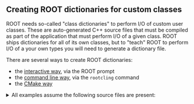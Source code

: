 ## Creating ROOT dictionaries for custom classes

ROOT needs so-called "class dictionaries" to perform I/O of custom user classes.
These are auto-generated C++ source files that must be compiled as part of the application that must perform I/O of a given class.
ROOT ships dictionaries for all of its own classes, but to "teach" ROOT to perform I/O of a your own types you will need to generate a dictionary file.

There are several ways to create ROOT dictionaries:

- the [interactive way](#the-interactive-way), via the ROOT prompt
- the [command line way](#the-command-line-way), via the `rootcling` command
- the [CMake way](#the-cmake-way)

<details>
<summary>All examples assume the following source files are present:</summary>
```cpp
// twoints.hpp
class TwoInts {
   int _a;
   int _b;
public:
   TwoInts() {}
   TwoInts(int a, int b) : _a(a), _b(b) {}
   int GetA() const;
   int GetB() const;
   TwoInts &SetA(int a);
   TwoInts &SetB(int b);
};

// twoints.cpp
#include "twoints.hpp"

int TwoInts::GetA() const { return _a; }
int TwoInts::GetB() const { return _b; }
TwoInts& TwoInts::SetA(int a) { _a = a; return *this; }
TwoInts& TwoInts::SetB(int b) { _b = b; return *this; }
```
</details>

### The interactive way

When you compile code from the ROOT prompt using ACLiC, ROOT automatically creates dictionaries for the types defined in that code:

```cpp
root [0] .L twoints.cpp+ // load twoints.cpp (`.L`) after compiling it into a library (`+`)
Info in <TUnixSystem::ACLiC>: creating shared library /home/blue/Scratchpad/work/root_dictionaries_example/interactively_with_aclic/./twoints_cpp.so
root [1] TwoInts ti(1,2);
root [2] TFile f("f.root", "recreate");
root [3] f.WriteObjectAny(&ti, "TwoInts", "ti");
root [4] TwoInts *ti_read_back = f.Get<TwoInts>("ti");
```

See the example [here](???) for more details.

### The command line way

See the example [here](???).

### The CMake way

See the example [here](???).

### What is this `.pcm` file that gets created next to the dictionaries?

ROOT PCM files contain objects that hold information about the persistified class (name, list of datamember's names, typename, byte offsets of data members).
PCMs need to be stored next to the library that contains the compiled class for ROOT to automatically pick up this information, which is necessary for I/O (??? is this true?).

### What about that `ClassDef` thing I have seen around?

`ClassDef`, `ClassImpl` and similar are pre-processor macros that inject ROOT-specific methods and features into a given class.
These are runtime reflection features such as the `IsA` method which returns a `TClass` representing an object's type (the full list of the features added by `ClassDef` can be found at ???).
You don't need to add `ClassDef` to your class if you don't require these features, but having a `ClassDef` might provide a small I/O performance benefit.
If your type inherits from `TObject` (which is _not_ a requirement), then a `ClassDef` is required: it adds implementations for parts of `TObject`'s abstract interface.
A full list of these macros with explanations is available at ???.

### Are there any restrictions on types serialized, e.g. their layout or behavior?

The most notable limiations are that ROOT does not support I/O of `std::shared_ptr`, `std::optional` and `std::variant`.
These types or classes with data members of this type cannot yet be serialized.
A default constructor (or at least an _I/O constructor_, see ???) is mandatory.
??? Outlined destructor?
??? Multiple inheritance?

### Why do I need to generate dictionaries, can't ROOT just ask cling, the C++ interpreter, this information?

Generating dictionaries is precisely "asking the interpreter" the information required to perform I/O of a given C++ type.
The code inside dictionaries then triggers the registration of a class with ROOT's infrastructure at program initialization time,
so ROOT can "find back" I/O information on the class.
For very simple types, like structs with data members of fundamental types, ROOT can actually perform I/O without dictionaries;
we plan to extend this capability to more types in the future.

### Writing to a TFile vs writing into a TTree

ROOT data is very often stored inside `TTree` objects (which are in turn stored inside ROOT files, often manipulated via the TFile class).
ROOT can store your custom types either directly inside a TFile or as a TTree "branch" (i.e. inside a `TTree`).
To pick one or the other option, think of TFiles as directories and TTrees as databases or datasets: if you want to save a single object to a ROOT file,
you can store it directly in the TFile (e.g. via `TFile::WriteObjectAny`); if you want to store several different values of a given type and
later access all of those values as part of a single dataset/database, then it's probably better to create a `TTree` with the appropriate schema,
add the appropriate entries to it and then save the `TTree` to a file.

